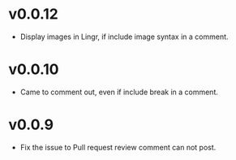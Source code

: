 # v0.0.12
- Display images in Lingr, if include image syntax in a comment.

# v0.0.10
- Came to comment out, even if include break in a comment.

# v0.0.9
- Fix the issue to Pull request review comment can not post.
